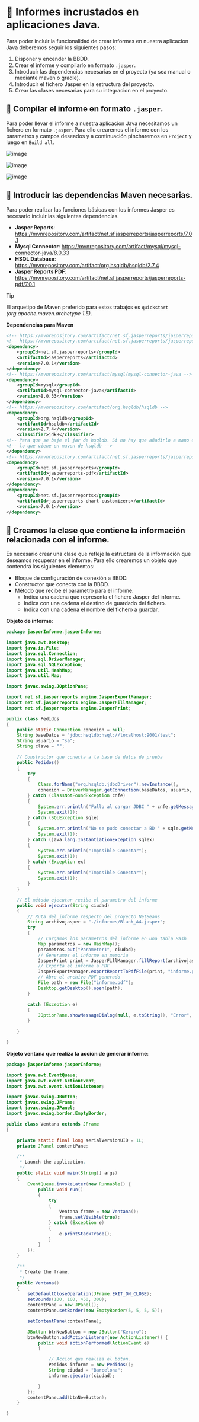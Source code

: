 # 📌 Informes incrustados en aplicaciones Java.
Para poder incluir la funcionalidad de crear informes en nuestra aplicacion Java deberemos seguir los siguientes pasos:
1. Disponer y encender la BBDD.
2. Crear el informe y compilarlo en formato `.jasper`.
3. Introducir las dependencias necesarias en el proyecto (ya sea manual o mediante maven o gradle).
4. Introducir el fichero Jasper en la estructura del proyecto.
5. Crear las clases necesarias para su integracion en el proyecto.

## 🔸 Compilar el informe en formato `.jasper`.
Para poder llevar el informe a nuestra aplicacion Java necesitamos un fichero en formato `.jasper`.
Para ello crearemos el informe con los parametros y campos deseados y a continuación pincharemos en `Project` y luego en `Build all`.

![image](https://github.com/user-attachments/assets/c292e6c1-e466-44ae-aa9f-015907bd0976)
      
![image](https://github.com/user-attachments/assets/05bbbb5f-37e7-4cfa-98cd-f1be6d3e33a7)
    
![image](https://github.com/user-attachments/assets/115f75bc-6708-4325-a2c2-38f7fb658b9e)

## 🔸 Introducir las dependencias Maven necesarias.
Para poder realizar las funciones básicas con los informes Jasper es necesario incluir las siguientes dependencias.
- **Jasper Reports**: https://mvnrepository.com/artifact/net.sf.jasperreports/jasperreports/7.0.1   
- **Mysql Connector**: https://mvnrepository.com/artifact/mysql/mysql-connector-java/8.0.33
- **HSQL Database**: https://mvnrepository.com/artifact/org.hsqldb/hsqldb/2.7.4
- **Jasper Reports PDF**: https://mvnrepository.com/artifact/net.sf.jasperreports/jasperreports-pdf/7.0.1

>[!TIP]
>El arquetipo de Maven preferido para estos trabajos es `quickstart` _(org.apache.maven.archetype 1.5)_. 

**Dependencias para Maven**
```xml
<!-- https://mvnrepository.com/artifact/net.sf.jasperreports/jasperreports -->
<!-- https://mvnrepository.com/artifact/net.sf.jasperreports/jasperreports -->
<dependency>
    <groupId>net.sf.jasperreports</groupId>
    <artifactId>jasperreports</artifactId>
    <version>7.0.1</version>
</dependency>
<!-- https://mvnrepository.com/artifact/mysql/mysql-connector-java -->
<dependency>
    <groupId>mysql</groupId>
    <artifactId>mysql-connector-java</artifactId>
    <version>8.0.33</version>
</dependency>
<!-- https://mvnrepository.com/artifact/org.hsqldb/hsqldb -->
<dependency>
    <groupId>org.hsqldb</groupId>
    <artifactId>hsqldb</artifactId>
    <version>2.7.4</version>
    <classifier>jdk8</classifier>  
<!-- Para que se baje el jar de hsqldb. Si no hay que añadirlo a mano en el classpath en el proyecto si ponemos  -->
<!-- lo que viene en maven de hsqldb -->
</dependency>
<!-- https://mvnrepository.com/artifact/net.sf.jasperreports/jasperreports-pdf -->
<dependency>
    <groupId>net.sf.jasperreports</groupId>
    <artifactId>jasperreports-pdf</artifactId>
    <version>7.0.1</version>
</dependency>
<dependency>
    <groupId>net.sf.jasperreports</groupId>
    <artifactId>jasperreports-chart-customizers</artifactId>
    <version>7.0.1</version>
</dependency>

```


## 🔸 Creamos la clase que contiene la información relacionada con el informe.
Es necesario crear una clase que refleje la estructura de la información que deseamos recuperar en el informe.
Para ello crearemos un objeto que contendrá los siguientes elementos:
- Bloque de configuración de conexión a BBDD.
- Constructor que conecta con la BBDD.
- Método que recibe el parametro para el informe.
    - Indica una cadena que representa el fichero Jasper del informe.
    - Indica con una cadena el destino de guardado del fichero.
    - Indica con una cadena el nombre del fichero a guardar.

**Objeto de informe**:
```java
package jasperInforme.jasperInforme;

import java.awt.Desktop;
import java.io.File;
import java.sql.Connection;
import java.sql.DriverManager;
import java.sql.SQLException;
import java.util.HashMap;
import java.util.Map;

import javax.swing.JOptionPane;

import net.sf.jasperreports.engine.JasperExportManager;
import net.sf.jasperreports.engine.JasperFillManager;
import net.sf.jasperreports.engine.JasperPrint;

public class Pedidos
{
	public static Connection conexion = null;
	String baseDatos = "jdbc:hsqldb:hsql://localhost:9001/test";
	String usuario = "sa";
	String clave = "";

	// Constructor que conecta a la base de datos de prueba
	public Pedidos()
	{
		try
		{
			Class.forName("org.hsqldb.jdbcDriver").newInstance();
			conexion = DriverManager.getConnection(baseDatos, usuario, clave);
		} catch (ClassNotFoundException cnfe)
		{
			System.err.println("Fallo al cargar JDBC " + cnfe.getMessage());
			System.exit(1);
		} catch (SQLException sqle)
		{
			System.err.println("No se pudo conectar a BD " + sqle.getMessage());
			System.exit(1);
		} catch (java.lang.InstantiationException sqlex)
		{
			System.err.println("Imposible Conectar");
			System.exit(1);
		} catch (Exception ex)
		{
			System.err.println("Imposible Conectar");
			System.exit(1);
		}
	}

	// El método ejecutar recibe el parametro del informe
	public void ejecutar(String ciudad)
	{
		// Ruta del informe respecto del proyecto NetBeans
		String archivojasper = "./informes/Blank_A4.jasper";
		try
		{
			// Cargamos los parametros del informe en una tabla Hash
			Map parametros = new HashMap();
			parametros.put("Parameter1", ciudad);
			// Generamos el informe en memoria
			JasperPrint print = JasperFillManager.fillReport(archivojasper, parametros, conexion);
			// Exporta el informe a PDF
			JasperExportManager.exportReportToPdfFile(print, "informe.pdf");
			// Abre el archivo PDF generado
			File path = new File("informe.pdf");
			Desktop.getDesktop().open(path);
		}

		catch (Exception e)
		{
			JOptionPane.showMessageDialog(null, e.toString(), "Error", JOptionPane.WARNING_MESSAGE);
		}

	}

}
```

**Objeto ventana que realiza la accion de generar informe**:
```java
package jasperInforme.jasperInforme;

import java.awt.EventQueue;
import java.awt.event.ActionEvent;
import java.awt.event.ActionListener;

import javax.swing.JButton;
import javax.swing.JFrame;
import javax.swing.JPanel;
import javax.swing.border.EmptyBorder;

public class Ventana extends JFrame
{

	private static final long serialVersionUID = 1L;
	private JPanel contentPane;

	/**
	 * Launch the application.
	 */
	public static void main(String[] args)
	{
		EventQueue.invokeLater(new Runnable() {
			public void run()
			{
				try
				{
					Ventana frame = new Ventana();
					frame.setVisible(true);
				} catch (Exception e)
				{
					e.printStackTrace();
				}
			}
		});
	}

	/**
	 * Create the frame.
	 */
	public Ventana()
	{
		setDefaultCloseOperation(JFrame.EXIT_ON_CLOSE);
		setBounds(100, 100, 450, 300);
		contentPane = new JPanel();
		contentPane.setBorder(new EmptyBorder(5, 5, 5, 5));

		setContentPane(contentPane);

		JButton btnNewButton = new JButton("Keroro");
		btnNewButton.addActionListener(new ActionListener() {
			public void actionPerformed(ActionEvent e)
			{

				// Accion que realiza el boton.
				Pedidos informe = new Pedidos();
				String ciudad = "Barcelona";
				informe.ejecutar(ciudad);

			}
		});
		contentPane.add(btnNewButton);
	}

}
```


